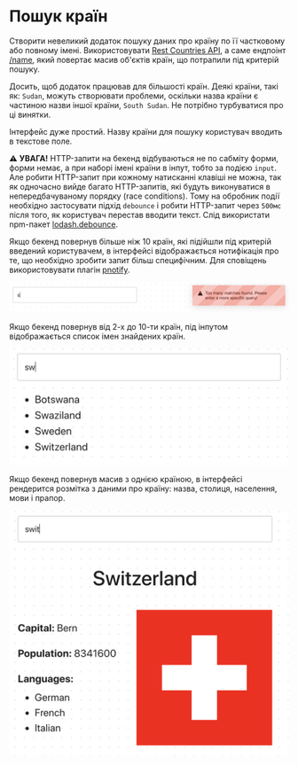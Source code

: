# Пошук країн

Створити невеликий додаток пошуку даних про країну по її частковому або повному
імені. Використовувати [Rest Countries API](https://restcountries.eu/), а саме
ендпоінт [/name](https://restcountries.eu/#api-endpoints-name), який повертає
масив об'єктів країн, що потрапили під критерій пошуку.

Досить, щоб додаток працював для більшості країн. Деякі країни, такі як:
`Sudan`, можуть створювати проблеми, оскільки назва країни є частиною назви
іншої країни, `South Sudan`. Не потрібно турбуватися про ці винятки.

Інтерфейс дуже простий. Назву країни для пошуку користувач вводить в текстове
поле.

⚠️ **УВАГА!** HTTP-запити на бекенд відбуваються не по сабміту форми, форми
немає, а при наборі імені країни в інпут, тобто за подією `input`. Але робити
HTTP-запит при кожному натисканні клавіші не можна, так як одночасно вийде
багато HTTP-запитів, які будуть виконуватися в непередбачуваному порядку (race
conditions). Тому на обробник події необхідно застосувати підхід `debounce` і
робити HTTP-запит через `500мс` після того, як користувач перестав вводити
текст. Слід використати npm-пакет
[lodash.debounce](https://www.npmjs.com/package/lodash.debounce).

Якщо бекенд повернув більше ніж 10 країн, які підійшли під критерій введений
користувачем, в інтерфейсі відображається нотифікація про те, що необхідно
зробити запит більш специфічним. Для сповіщень використовувати плагін
[pnotify](https://github.com/sciactive/pnotify).

![сповіщення](assets/query-prompt.png)

Якщо бекенд повернув від 2-х до 10-ти країн, під інпутом відображається список
імен знайдених країн.

![список країн](assets/country-list.png)

Якщо бекенд повернув масив з однією країною, в інтерфейсі рендерится розмітка з
даними про країну: назва, столиця, населення, мови і прапор.

![інформація про країну](assets/country-info.png)
